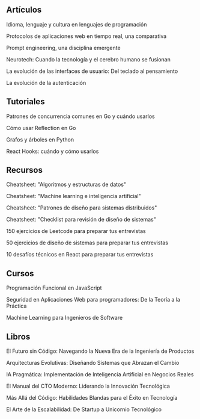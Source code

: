 ## Artículos

Idioma, lenguaje y cultura en lenguajes de programación

Protocolos de aplicaciones web en tiempo real, una comparativa

Prompt engineering, una disciplina emergente

Neurotech: Cuando la tecnología y el cerebro humano se fusionan

La evolución de las interfaces de usuario: Del teclado al pensamiento

La evolución de la autenticación

## Tutoriales

Patrones de concurrencia comunes en Go y cuándo usarlos

Cómo usar Reflection en Go

Grafos y árboles en Python

React Hooks: cuándo y cómo usarlos

## Recursos

Cheatsheet: "Algoritmos y estructuras de datos"

Cheatsheet: "Machine learning e inteligencia artificial"

Cheatsheet: "Patrones de diseño para sistemas distribuidos"

Cheatsheet: "Checklist para revisión de diseño de sistemas"

150 ejercicios de Leetcode para preparar tus entrevistas

50 ejercicios de diseño de sistemas para preparar tus entrevistas

10 desafíos técnicos en React para preparar tus entrevistas

## Cursos

Programación Funcional en JavaScript

Seguridad en Aplicaciones Web para programadores: De la Teoría a la Práctica

Machine Learning para Ingenieros de Software

## Libros

El Futuro sin Código: Navegando la Nueva Era de la Ingeniería de Productos

Arquitecturas Evolutivas: Diseñando Sistemas que Abrazan el Cambio

IA Pragmática: Implementación de Inteligencia Artificial en Negocios Reales

El Manual del CTO Moderno: Liderando la Innovación Tecnológica

Más Allá del Código: Habilidades Blandas para el Éxito en Tecnología

El Arte de la Escalabilidad: De Startup a Unicornio Tecnológico
